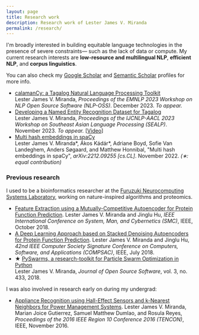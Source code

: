 ```yaml
---
layout: page
title: Research work
description: Research work of Lester James V. Miranda
permalink: /research/
---
```


I'm broadly interested in building equitable language technologies in the
presence of severe constraints&mdash; such as the lack of data or compute.
My current research interests are **low-resource and multilingual NLP**,
**efficient NLP**, and **corpus linguistics**. 

You can also check my [Google
Scholar](https://scholar.google.co.jp/citations?user=2RtnNKEAAAAJ&hl=en) and
[Semantic
Scholar](https://www.semanticscholar.org/author/Lester-James-V.-Miranda/13614871)
profiles for more info.

- [calamanCy: a Tagalog Natural Language Processing Toolkit](https://arxiv.org/abs/2311.07171) <br> Lester James V. Miranda, *Proceedings of the EMNLP 2023 Workshop on NLP Open Source Software (NLP-OSS)*. December 2023. *To appear.*
- [Developing a Named Entity Recognition Dataset for Tagalog](https://arxiv.org/abs/2311.07161) <br> Lester James V. Miranda, *Proceedings of the IJCNLP-AACL 2023 Workshop on Southeast Asian Language Processing (SEALP)*. November 2023. *To appear.* [[Video](https://www.youtube.com/watch?v=WAJ8IEIHuiM)]
- [Multi hash embeddings in spaCy](https://arxiv.org/abs/2212.09255) <br> Lester James V. Miranda\*, &Aacute;kos K&aacute;d&aacute;r\*, Adriane Boyd, Sofie Van Landeghem, Anders S&oslash;gaard, and Matthew Honnibal, "Multi hash embeddings in spaCy", *arXiv:2212.09255 [cs.CL]*. November 2022. *(&lowast;: equal contribution)*

<!--
- [Expulsion from Eden: the saga of the Calauit Safari Island Park](https://www.dropbox.com/s/j36m11rvhbl963e/apeiron2016expulsion.pdf?dl=0) <br> Lester James V. Miranda, “Expulsion from Eden: the saga of the Calauit Safari Island Park,” _APEIRON Student Journal of Philosophy_, no. 8, pp. 201–219, 2016. ISBN: 1533659788.
-->

### Previous research

I used to be a bioinformatics researcher at the [Furuzuki Neurocomputing Systems Laboratory](https://www.waseda.jp/sem-hflab/nclab/index.html), working on nature-inspired algorithms and proteomics. 

- [Feature Extraction using a Mutually-Competitive Autoencoder for Protein Function Prediction](https://ieeexplore.ieee.org/document/8616230). Lester James V. Miranda and Jinglu Hu, _IEEE International Conference on System, Man, and Cybernetics (SMC)_, IEEE, October 2018. 
- [A Deep Learning Approach based on Stacked Denoising Autoencoders for Protein Function Prediction](https://ieeexplore.ieee.org/document/8377699). Lester James V. Miranda and Jinglu Hu, _42nd IEEE Computer Society Signature Conference on Computers, Software, and Applications (COMPSAC)_, IEEE, July 2018.
- &#9733; [PySwarms, a research-toolkit for Particle Swarm Optimization in Python](https://joss.theoj.org/papers/10.21105/joss.00433) <br> Lester James V. Miranda, _Journal of Open Source Software_, vol. 3, no. 433, 2018.

I was also involved in research early on during my undergrad:

- [Appliance Recognition using Hall-Effect Sensors and k-Nearest Neighbors for Power Management Systems](https://ieeexplore.ieee.org/document/7847947). Lester James V. Miranda, Marian Joice Gutierrez, Samuel Matthew Dumlao, and Rosula Reyes, _Proceedings of the 2016 IEEE Region 10 Conference 2016 (TENCON)_, IEEE, November 2016.